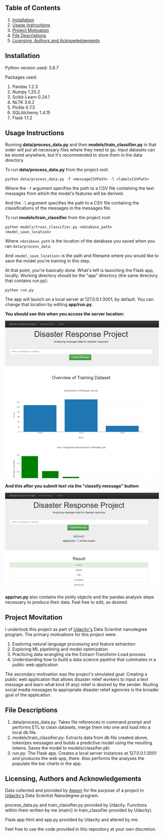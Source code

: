 ## Table of Contents

1. [Installation](#installation)
2. [Usage Instructions](#instructions)
3. [Project Motivation](#motivation)
4. [File Descriptions](#files)
5. [Licensing, Authors and Acknowledgements](#licensing)

## Installation <a name="installation"></a>
Python version used: 3.8.7

Packages used:
1. Pandas 1.2.3
2. Numpy 1.20.2
3. Scikit-Learn 0.24.1
4. NLTK 3.6.2
5. Pickle 0.7.5
6. SQLAlchemy 1.4.15
7. Flask 1.1.2

## Usage Instructions <a name="instructions"></a>

Running **data/process_data.py** and then **models/train_classifier.py** in that order will put all necessary files where they need to go. Input datasets can be stored anywhere, but it's recommended to store them in the data directory.

To run **data/process_data.py** from the project root:
```
python data/process_data.py -f <messageCSVPath> -l <labelsCSVPath>
```
Where the `-f` argument specifies the path to a CSV file containing the text messages from which the model's features will be derived.

And the `-l` argument specifies the path to a CSV file containng the classifications of the messages in the messages file.

To run **models/train_classifier** from the project root:
```
python models/train_classifier.py <database_path> <model_save_location>
```

Where `<database_path` is the location of the database you saved when you ran `data/process_data`.

And `<model_save_location>` is the path and filename where you would like to save the model you're training in this step.

At that point, you're basically done. What's left is launching the Flask app, locally. Working directory should be the "app" directory (the same directory that contains run.py):
```
python run.py
```
The app will launch on a local server at 127.0.0.1:3001, by default. You can change that location by editing **app/run.py**.

**You should see this when you access the server location:**

![Home Screenshot](https://github.com/rmkeeler/udacity-project-disaster-alerts/blob/master/screenshots/app_home.png)

**And this after you submit text via the "classify message" button:**

![Classification Screenshot](https://github.com/rmkeeler/udacity-project-disaster-alerts/blob/master/screenshots/app_classification.png)

**app/run.py** also contains the plotly objects and the pandas analysis steps necessary to produce their data. Feel free to edit, as desired.

## Project Movitation <a name="motivation"></a>

I undertook this project as part of [Udacity's](https://www.udacity.com) Data Scientist nanodegree program. The primary motivations for this project were:

1. Exploring natural language processing and feature extraction
2. Exploring ML pipelining and model optimization
3. Practicing data wrangling via the Extract-Transform-Load process
4. Understanding how to build a data science pipeline that culminates in a public web application

The secondary motivation was the project's simulated goal: Creating a public web application that allows disaster relief workers to input a text message and learn what kind (if any) relief is desired by the sender. Routing social media messages to appropriate disaster relief agencies is the broader goal of the application.

## File Descriptions <a name="files"></a>

1. data/process_data.py: Takes file references in command prompt and performs ETL to clean datasets, merge them into one and load into a local db file.
2. models/train_classifier.py: Extracts data from db file created above, tokenizes messages and builds a predictive model using the resulting tokens. Saves the model to models/classifier.pkl
3. run.py: The Flask app. Creates a local server instances at 127.0.0.1:3001 and produces the web app, there. Also performs the analyses the populate the bar charts in the app.

## Licensing, Authors and Acknowledgements <a name="licensing"></a>

Data collected and provided by [Appen](https://appen.com) for the purpose of a project in [Udacity's](https://www.udacity.com) Data Scientist Nanodegree program.

process_data.py and train_classifier.py provided by Udacity. Functions within them written by me (main() in train_classifier provided by Udacity).

Flask app html and app.py provided by Udacity and altered by me.

Feel free to use the code provided in this repository at your own discretion.
